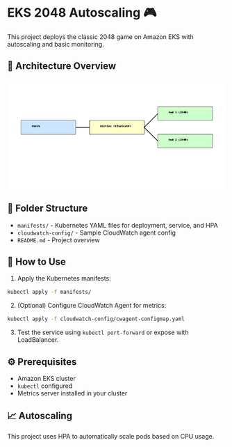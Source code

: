 # EKS 2048 Autoscaling 🎮

This project deploys the classic 2048 game on Amazon EKS with autoscaling and basic monitoring.

## 🧩 Architecture Overview

![Architecture](architecture.png)

## 📁 Folder Structure

- `manifests/` - Kubernetes YAML files for deployment, service, and HPA
- `cloudwatch-config/` - Sample CloudWatch agent config
- `README.md` - Project overview

## 🚀 How to Use

1. Apply the Kubernetes manifests:
```bash
kubectl apply -f manifests/
```

2. (Optional) Configure CloudWatch Agent for metrics:
```bash
kubectl apply -f cloudwatch-config/cwagent-configmap.yaml
```

3. Test the service using `kubectl port-forward` or expose with LoadBalancer.

## ⚙️ Prerequisites

- Amazon EKS cluster
- `kubectl` configured
- Metrics server installed in your cluster

## 📈 Autoscaling

This project uses HPA to automatically scale pods based on CPU usage.

